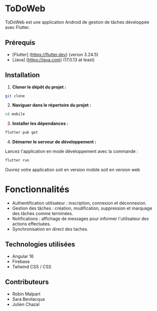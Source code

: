 # ToDoWeb

ToDoWeb est une application Android de gestion de tâches développée avec Flutter.

## Prérequis

- [Flutter] (https://flutter.dev) (verion  3.24.5)
- [Java] (https://java.com) (17.0.13 at least)

## Installation

1. **Cloner le dépôt du projet :**

```bash
git clone 
```

2. **Naviguer dans le répertoire du projet :**

```bash
cd mobile
```

3. **Installer les dépendances :**

```bash
flutter pub get
```

4. **Démarrer le serveur de développement :**

Lancez l'application en mode développement avec la commande :

```bash
flutter run
```

Ouvrez votre application soit en version mobile soit en version web

# Fonctionnalités

- Authentification utilisateur : inscription, connexion et déconnexion.
- Gestion des tâches : création, modification, suppression et marquage des tâches comme terminées.
- Notifications : affichage de messages pour informer l'utilisateur des actions effectuées.
- Synchronisation en direct des taches.

## Technologies utilisées
- Angular 16
- Firebase
- Tailwind CSS / CSS

## Contributeurs
- Robin Malpart
- Sara Bevilacqua
- Julien Chazal
